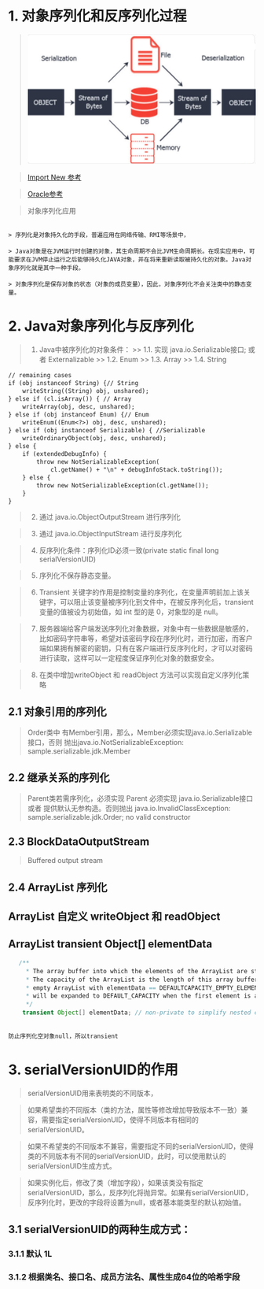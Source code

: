 # 1. 对象序列化和反序列化过程
> ![](https://github.com/soyona/condor/blob/master/basic-sample-serializable/basic-sample-serializable-jdk/src/main/resources/img/jdk-serialization.png)
 
> [Import New 参考](http://www.importnew.com/24490.html)
 
> [Oracle参考](https://docs.oracle.com/javase/7/docs/platform/serialization/spec/serial-arch.html)
  
> 对象序列化应用
```text

> 序列化是对象持久化的手段，普遍应用在网络传输、RMI等场景中，
 
> Java对象是在JVM运行时创建的对象，其生命周期不会比JVM生命周期长。在现实应用中，可能要求在JVM停止运行之后能够持久化JAVA对象，并在将来重新读取被持久化的对象。Java对象序列化就是其中一种手段。
   
> 对象序列化是保存对象的状态（对象的成员变量），因此，对象序列化不会关注类中的静态变量。

```

# 2. Java对象序列化与反序列化
> 1. Java中被序列化的对象条件：
    >> 1.1. 实现 java.io.Serializable接口; 或者  Externalizable
    >> 1.2. Enum
    >> 1.3. Array
    >> 1.4. String 
```text
// remaining cases
if (obj instanceof String) {// String
    writeString((String) obj, unshared);
} else if (cl.isArray()) { // Array
    writeArray(obj, desc, unshared);
} else if (obj instanceof Enum) {// Enum
    writeEnum((Enum<?>) obj, desc, unshared);
} else if (obj instanceof Serializable) { //Serializable 
    writeOrdinaryObject(obj, desc, unshared);
} else {
    if (extendedDebugInfo) {
        throw new NotSerializableException(
            cl.getName() + "\n" + debugInfoStack.toString());
    } else {
        throw new NotSerializableException(cl.getName());
    }
}
```    
 
> 2. 通过 java.io.ObjectOutputStream 进行序列化
 
> 3. 通过 java.io.ObjectInputStream 进行反序列化
 
> 4. 反序列化条件：序列化ID必须一致(private static final long serialVersionUID)

> 5. 序列化不保存静态变量。
 
> 6. Transient 关键字的作用是控制变量的序列化，在变量声明前加上该关键字，可以阻止该变量被序列化到文件中，在被反序列化后，transient 变量的值被设为初始值，如 int 型的是 0，对象型的是 null。
 
> 7. 服务器端给客户端发送序列化对象数据，对象中有一些数据是敏感的，比如密码字符串等，希望对该密码字段在序列化时，进行加密，而客户端如果拥有解密的密钥，只有在客户端进行反序列化时，才可以对密码进行读取，这样可以一定程度保证序列化对象的数据安全。
 
> 8. 在类中增加writeObject 和 readObject 方法可以实现自定义序列化策略  


## 2.1 对象引用的序列化
> Order类中 有Member引用，那么，Member必须实现java.io.Serializable接口，否则 抛出java.io.NotSerializableException: sample.serializable.jdk.Member

## 2.2 继承关系的序列化
> Parent类若需序列化，必须实现 Parent 必须实现 java.io.Serializable接口 或者 提供默认无参构造。否则抛出 java.io.InvalidClassException: sample.serializable.jdk.Order; no valid constructor 
 
## 2.3 BlockDataOutputStream
> Buffered output stream

## 2.4 ArrayList 序列化
## ArrayList 自定义 writeObject 和 readObject 
 
## ArrayList transient Object[] elementData
```java
   /**
     * The array buffer into which the elements of the ArrayList are stored.
     * The capacity of the ArrayList is the length of this array buffer. Any
     * empty ArrayList with elementData == DEFAULTCAPACITY_EMPTY_ELEMENTDATA
     * will be expanded to DEFAULT_CAPACITY when the first element is added.
     */
    transient Object[] elementData; // non-private to simplify nested class access
``` 
```text

防止序列化空对象null，所以transient
```
# 3. serialVersionUID的作用
> serialVersionUID用来表明类的不同版本，
 
> 如果希望类的不同版本（类的方法，属性等修改增加导致版本不一致）兼容，需要指定serialVersionUID，使得不同版本有相同的serialVersionUID。
 
> 如果不希望类的不同版本不兼容，需要指定不同的serialVersionUID，使得类的不同版本有不同的serialVersionUID，此时，可以使用默认的serialVersionUID生成方式。 
 
> 如果实例化后，修改了类（增加字段），如果该类没有指定serialVersionUID，那么，反序列化将抛异常。如果有serialVersionUID，反序列化时，更改的字段将设置为null，或者基本能类型的默认初始值。

 
## 3.1 serialVersionUID的两种生成方式：

### 3.1.1 默认 1L
 
### 3.1.2 根据类名、接口名、成员方法名、属性生成64位的哈希字段


